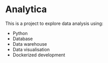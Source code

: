 # Analytica

This is a project to explore data analysis using: 
* Python
* Database
* Data warehouse
* Data visualisation
* Dockerized development
